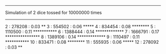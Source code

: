***
Simulation of 2 dice tossed for 10000000 times
***
2     :   278208 :     0.03    **
3     :   554502 :     0.06    *****
4     :   834454 :     0.08    ********
5     :  1110500 :     0.11    ***********
6     :  1388444 :     0.14    *************
7     :  1666791 :     0.17    ****************
8     :  1389106 :     0.14    *************
9     :  1110497 :     0.11    ***********
10    :   833471 :     0.08    ********
11    :   555935 :     0.06    *****
12    :   278092 :     0.03    **
